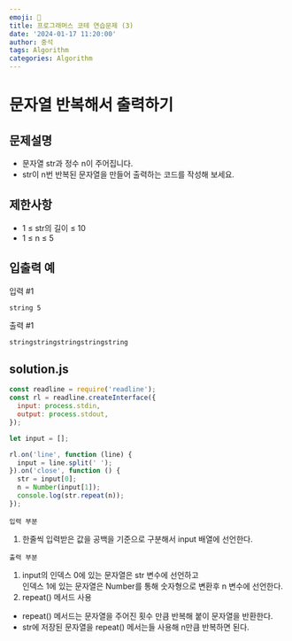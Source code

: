 ```yaml
---
emoji: 📝
title: 프로그래머스 코테 연습문제 (3)
date: '2024-01-17 11:20:00'
author: 중석
tags: Algorithm
categories: Algorithm
---
```


# 문자열 반복해서 출력하기

## 문제설명

- 문자열 str과 정수 n이 주어집니다.
- str이 n번 반복된 문자열을 만들어 출력하는 코드를 작성해 보세요.

## 제한사항

- 1 ≤ str의 길이 ≤ 10
- 1 ≤ n ≤ 5

## 입출력 예

입력 #1  

```
string 5
```

출력 #1

```
stringstringstringstringstring
```

## solution.js

```js
const readline = require('readline');
const rl = readline.createInterface({
  input: process.stdin,
  output: process.stdout,
});

let input = [];

rl.on('line', function (line) {
  input = line.split(' ');
}).on('close', function () {
  str = input[0];
  n = Number(input[1]);
  console.log(str.repeat(n));
});
```
`입력 부분`
1) 한줄씩 입력받은 값을 공백을 기준으로 구분해서 input 배열에 선언한다.

`출력 부분`
1) input의 인덱스 0에 있는 문자열은 str 변수에 선언하고    
인덱스 1에 있는 문자열은 Number를 통해 숫자형으로 변환후 n 변수에 선언한다. 
2) repeat() 메서드 사용 
+ repeat() 메서드는 문자열을 주어진 횟수 만큼 반복해 붙이 문자열을 반환한다.
+ str에 저장된 문자열을 repeat() 메서는들 사용해 n만큼 반복하면 된다. 

```toc
```